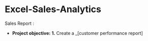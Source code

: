 # Excel-Sales-Analytics
Sales Report :
- **Project objective:** 
  **1.** Create a _[customer performance report]
